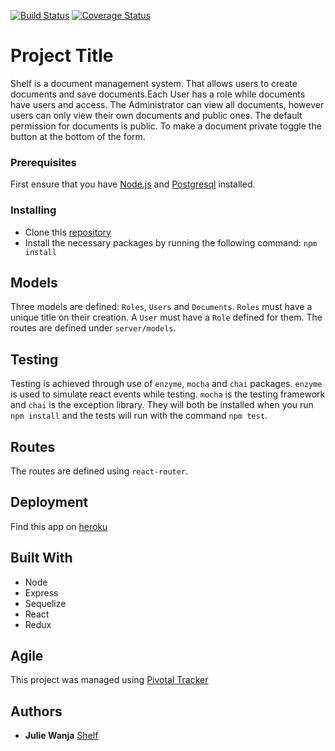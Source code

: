 [![Build Status](https://travis-ci.org/jm-wanja/document_management_system.svg?branch=feature%2F%23146368967%2Ffrontend-structure)](https://travis-ci.org/jm-wanja/document_management_system)
[![Coverage Status](https://coveralls.io/repos/github/jm-wanja/document_management_system/badge.svg?branch=feature%2F%23146368967%2Ffrontend-structure)](https://coveralls.io/github/jm-wanja/document_management_system?branch=feature%2F%23146368967%2Ffrontend-structure)

# Project Title

Shelf is a document management system. That allows users to create documents and save documents.Each User has a role while documents have users and access. The Administrator can view all documents, however users can only view their own documents and public ones. The default permission for documents is public. To make a document private toggle the button at the bottom of the form. 

### Prerequisites

First ensure that you have [Node.js](https://nodejs.org/en/) and [Postgresql](https://www.postgresql.org/) installed.  

### Installing

* Clone this [repository](https://github.com/jm-wanja/document_management_system.git)
* Install the necessary packages by running the following command: `npm install`

## Models

Three models are defined: `Roles`, `Users` and `Documents`. `Roles` must have a unique title on their creation. A `User` must have a `Role` defined for them. The routes are defined under `server/models`.

## Testing

Testing is achieved through use of `enzyme`, `mocha` and `chai` packages. `enzyme` is used to simulate react events while testing. `mocha` is the testing framework and `chai` is the exception library. They will both be installed when you run `npm install` and the tests will run with the command `npm test`.

## Routes

The routes are defined using `react-router`.

## Deployment

Find this app on [heroku](https://shelfdms.herokuapp.com/)

## Built With

* Node
* Express
* Sequelize
* React
* Redux

## Agile

This project was managed using [Pivotal Tracker](https://www.pivotaltracker.com/n/projects/2036865)


## Authors

* **Julie Wanja** [Shelf](https://github.com/jm-wanja/document_management_system)

